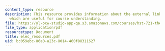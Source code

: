 ```yaml
---
content_type: resource
description: This resource provides information about the external links to the resources
  which are useful for course understanding.
file: https://ol-ocw-studio-app-qa.s3.amazonaws.com/courses/hst-721-the-peripheral-auditory-system-fall-2005/bc059ebc86a0a23c8014460f88311627_elec_resources.pdf
file_type: application/pdf
resourcetype: Document
title: elec_resources.pdf
uid: bc059ebc-86a0-a23c-8014-460f88311627
---
```

